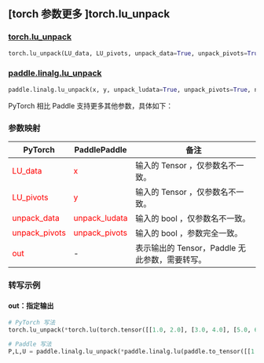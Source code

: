 ## [torch 参数更多 ]torch.lu_unpack
### [torch.lu_unpack](https://pytorch.org/docs/stable/generated/torch.lu_unpack.html?highlight=lu_unpack#torch.lu_unpack)

```python
torch.lu_unpack(LU_data, LU_pivots, unpack_data=True, unpack_pivots=True, *, out=None)
```

### [paddle.linalg.lu_unpack](https://www.paddlepaddle.org.cn/documentation/docs/zh/develop/api/paddle/linalg/lu_unpack_cn.html)

```python
paddle.linalg.lu_unpack(x, y, unpack_ludata=True, unpack_pivots=True, name=None)
```

PyTorch 相比 Paddle 支持更多其他参数，具体如下：

### 参数映射

| PyTorch       | PaddlePaddle | 备注                                                   |
| ------------- | ------------ | ------------------------------------------------------ |
| <font color='red'> LU_data </font>        | <font color='red'> x </font>              | 输入的 Tensor ，仅参数名不一致。                                     |
| <font color='red'> LU_pivots </font>      | <font color='red'> y </font>              | 输入的 Tensor ，仅参数名不一致。                                     |
| <font color='red'> unpack_data </font>    | <font color='red'> unpack_ludata </font>  | 输入的 bool ，仅参数名不一致。                                     |
| <font color='red'> unpack_pivots </font>  | <font color='red'> unpack_pivots </font>  | 输入的 bool ，参数完全一致。             |
| <font color='red'> out </font>            | -                                         | 表示输出的 Tensor，Paddle 无此参数，需要转写。              |

### 转写示例

#### out：指定输出
```python
# PyTorch 写法
torch.lu_unpack(*torch.lu(torch.tensor([[1.0, 2.0], [3.0, 4.0], [5.0, 6.0]])), out=(P, L, U))

# Paddle 写法
P,L,U = paddle.linalg.lu_unpack(*paddle.linalg.lu(paddle.to_tensor([[1.0, 2.0], [3.0, 4.0], [5.0, 6.0]])))
```
